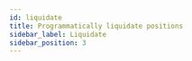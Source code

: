 ```yaml
---
id: liquidate
title: Programmatically liquidate positions
sidebar_label: Liquidate
sidebar_position: 3
---
```



